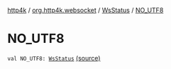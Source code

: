 [http4k](../../index.md) / [org.http4k.websocket](../index.md) / [WsStatus](index.md) / [NO_UTF8](./-n-o_-u-t-f8.md)

# NO_UTF8

`val NO_UTF8: `[`WsStatus`](index.md) [(source)](https://github.com/http4k/http4k/blob/master/http4k-core/src/main/kotlin/org/http4k/websocket/WsStatus.kt#L11)